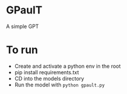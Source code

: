 # GPaulT

A simple GPT

# To run

- Create and activate a python env in the root
- pip install requirements.txt
- CD into the models directory
- Run the model with `python gpault.py`
